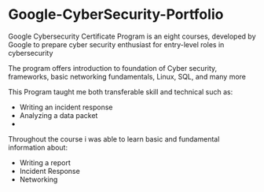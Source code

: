 # Google-CyberSecurity-Portfolio

Google Cybersecurity Certificate Program is an eight courses, developed by Google to prepare cyber security enthusiast for entry-level roles in cybersecurity

The program offers introduction to foundation of Cyber security, frameworks, basic networking fundamentals, Linux, SQL, and many more

This Program taught me both transferable skill and technical such as:

-  Writing an incident response
-  Analyzing a data packet
-  

Throughout the course i was able to learn basic and fundamental information about:

- Writing a report
- Incident Response
- Networking
